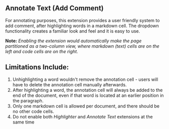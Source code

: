 
Annotate Text (Add Comment)
--------------------------

For annotating purposes, this extension provides a user friendly system to add comment, after highlighting words in a markdown cell. The dropdown functionality creates a familiar look and feel and it is easy to use. 

**Note:** *Enabling the extension would automatically make the page partitioned as a two-column view, where markdown (text) cells are on the left and code cells are on the right.*

Limitations Include: 
-------------------

1. Unhighlighting a word wouldn't remove the annotation cell - users will have to delete the annotation cell manually afterwards.
2. After highlighting a word, the annotation cell will always be added to the end of the document, even if that word is located at an earlier position in the paragraph.
3. Only one markdown cell is allowed per document, and there should be no other code cells.
4. Do not enable both *Highlighter* and *Annotate Text* extensions at the same time
